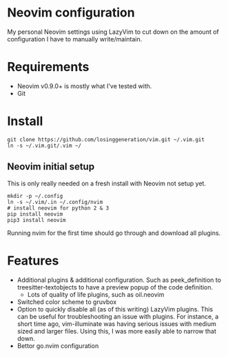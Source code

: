 # Neovim configuration

My personal Neovim settings using LazyVim to cut down on the amount of
configuration I have to manually write/maintain. 

# Requirements

* Neovim v0.9.0+ is mostly what I've tested with.
* Git

# Install

```shell
git clone https://github.com/losinggeneration/vim.git ~/.vim.git
ln -s ~/.vim.git/.vim ~/
```

## Neovim initial setup

This is only really needed on a fresh install with Neovim not setup yet.

```shell
mkdir -p ~/.config
ln -s ~/.vim/.in ~/.config/nvim
# install neovim for python 2 & 3
pip install neovim
pip3 install neovim
```

Running nvim for the first time should go through and download all plugins.

# Features

* Additional plugins & additional configuration. Such as peek_definition to
  treesitter-textobjects to have a preview popup of the code definition.
  * Lots of quality of life plugins, such as oil.neovim
* Switched color scheme to gruvbox
* Option to quickly disable all (as of this writing) LazyVim plugins. This can
  be useful for troubleshooting an issue with plugins. For instance, a short
  time ago, vim-illuminate was having serious issues with medium sized and
  larger files. Using this, I was more easily able to narrow that down.
* Bettor go.nvim configuration
